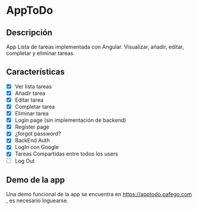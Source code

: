# AppToDo
## Descripción
App Lista de tareas implementada con Angular. Visualizar, añadir, editar, completar y eliminar tareas.

## Características
- [x] Ver lista tareas
- [x] Añadir tarea
- [x] Editar tarea
- [x] Completar tarea
- [x] Eliminar tarea
- [x] Login page (sin implementación de backend)
- [x] Register page
- [x] ¿forgot password?
- [x] BackEnd Auth
- [x] LogIn con Google
- [x] Tareas Compartidas entre todos los users
- [ ] Log Out
## Demo de la app
Una demo funcional de la app se encuentra en https://apptodo.pafego.com , es necesario loguearse.

